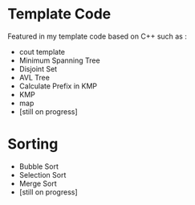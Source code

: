 # Template Code

Featured in my template code based on C++ such as :
- cout template 
- Minimum Spanning Tree
- Disjoint Set
- AVL Tree
- Calculate Prefix in KMP
- KMP
- map
- [still on progress]

# Sorting
- Bubble Sort
- Selection Sort
- Merge Sort
- [still on progress]
